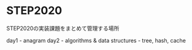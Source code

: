 # STEP2020
STEP2020の実装課題をまとめて管理する場所

day1 - anagram
day2 - algorithms & data structures - tree, hash, cache
